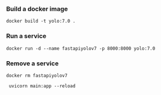 

### Build a docker image
```
docker build -t yolo:7.0 .
```

### Run a service
```
docker run -d --name fastapiyolov7 -p 8000:8000 yolo:7.0 
```

### Remove a service
```
docker rm fastapiyolov7
```

```
 uvicorn main:app --reload
```
